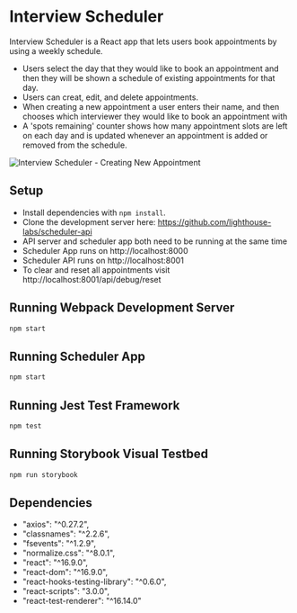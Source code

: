 # Interview Scheduler

Interview Scheduler is a React app that lets users book appointments by using a weekly schedule.

- Users select the day that they would like to book an appointment and then they will be shown a schedule of existing appointments for that day.
- Users can creat, edit, and delete appointments.
- When creating a new appointment a user enters their name, and then chooses which interviewer they would like to book an appointment with
- A 'spots remaining' counter shows how many appointment slots are left on each day and is updated whenever an appointment is added or removed from the schedule.

![Interview Scheduler - Creating New Appointment](https://user-images.githubusercontent.com/41748727/174452827-f6f5f083-94b3-4dd7-89a5-8d9d1e8e8ef0.png)

## Setup

- Install dependencies with `npm install`.
- Clone the development server here: https://github.com/lighthouse-labs/scheduler-api
- API server and scheduler app both need to be running at the same time
- Scheduler App runs on http://localhost:8000
- Scheduler API runs on http://localhost:8001
- To clear and reset all appointments visit http://localhost:8001/api/debug/reset

## Running Webpack Development Server

```sh
npm start
```

## Running Scheduler App

```sh
npm start
```

## Running Jest Test Framework

```sh
npm test
```

## Running Storybook Visual Testbed

```sh
npm run storybook
```

## Dependencies

- "axios": "^0.27.2",
- "classnames": "^2.2.6",
- "fsevents": "^1.2.9",
- "normalize.css": "^8.0.1",
- "react": "^16.9.0",
- "react-dom": "^16.9.0",
- "react-hooks-testing-library": "^0.6.0",
- "react-scripts": "3.0.0",
- "react-test-renderer": "^16.14.0"

